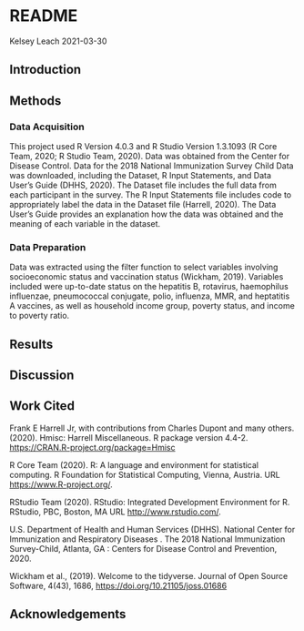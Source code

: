 README
================
Kelsey Leach
2021-03-30

## Introduction

## Methods

### Data Acquisition

This project used R Version 4.0.3 and R Studio Version 1.3.1093 (R Core
Team, 2020; R Studio Team, 2020). Data was obtained from the Center for
Disease Control. Data for the 2018 National Immunization Survey Child
Data was downloaded, including the Dataset, R Input Statements, and Data
User’s Guide (DHHS, 2020). The Dataset file includes the full data from
each participant in the survey. The R Input Statements file includes
code to appropriately label the data in the Dataset file (Harrell,
2020). The Data User’s Guide provides an explanation how the data was
obtained and the meaning of each variable in the dataset.

### Data Preparation

Data was extracted using the filter function to select variables
involving socioeconomic status and vaccination status (Wickham, 2019).
Variables included were up-to-date status on the hepatitis B, rotavirus,
haemophilus influenzae, pneumococcal conjugate, polio, influenza, MMR,
and heptatitis A vaccines, as well as household income group, poverty
status, and income to poverty ratio.

## Results

## Discussion

## Work Cited

Frank E Harrell Jr, with contributions from Charles Dupont and many
others. (2020). Hmisc: Harrell Miscellaneous. R package version 4.4-2.
<https://CRAN.R-project.org/package=Hmisc>

R Core Team (2020). R: A language and environment for statistical
computing. R Foundation for Statistical Computing, Vienna, Austria. URL
<https://www.R-project.org/>.

RStudio Team (2020). RStudio: Integrated Development Environment for R.
RStudio, PBC, Boston, MA URL <http://www.rstudio.com/>.

U.S. Department of Health and Human Services (DHHS). National Center for
Immunization and Respiratory Diseases . The 2018 National Immunization
Survey-Child, Atlanta, GA : Centers for Disease Control and Prevention,
2020.

Wickham et al., (2019). Welcome to the tidyverse. Journal of Open Source
Software, 4(43), 1686, <https://doi.org/10.21105/joss.01686>

## Acknowledgements
